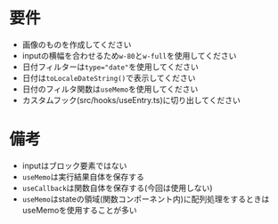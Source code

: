 # 要件
- 画像のものを作成してください
- inputの横幅を合わせるため`w-80`と`w-full`を使用してください
- 日付フィルターは`type="date"`を使用してください
- 日付は`toLocaleDateString()`で表示してください
- 日付のフィルタ関数は`useMemo`を使用してください
- カスタムフック(src/hooks/useEntry.ts)に切り出してください



# 備考
- inputはブロック要素ではない
- `useMemo`は実行結果自体を保存する
- `useCallback`は関数自体を保存する(今回は使用しない)
- `useMemo`はstateの領域(関数コンポーネント内)に配列処理をするときはuseMemoを使用することが多い
